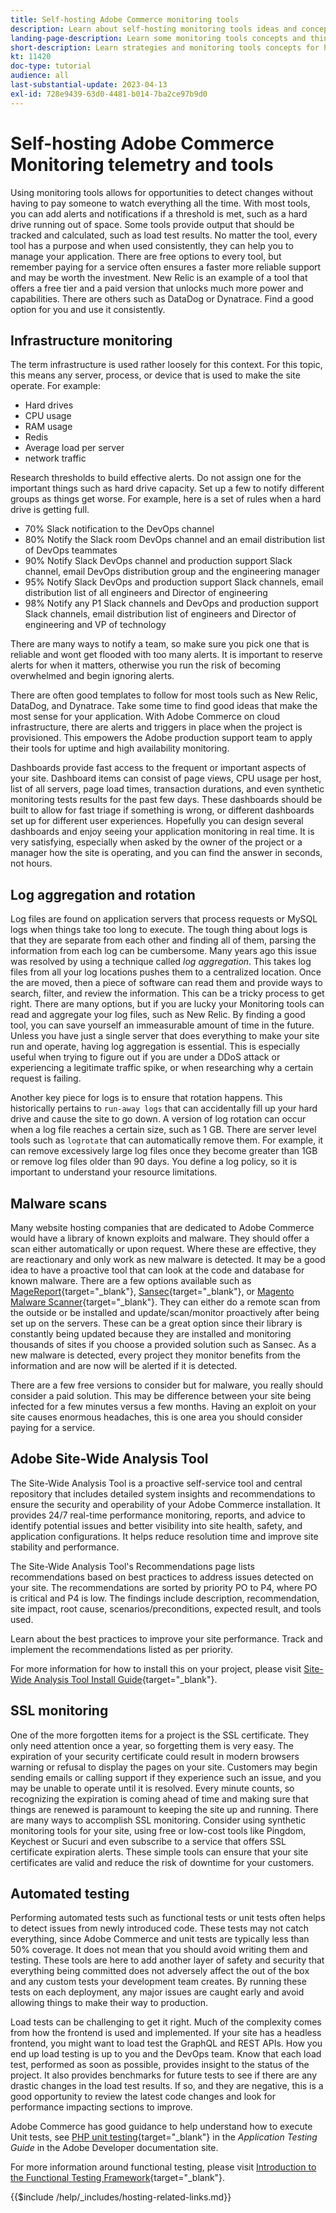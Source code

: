 ```yaml
---
title: Self-hosting Adobe Commerce monitoring tools
description: Learn about self-hosting monitoring tools ideas and concepts and best practices to consider.
landing-page-description: Learn some monitoring tools concepts and things to consider when hosting Adobe Commerce on your own.
short-description: Learn strategies and monitoring tools concepts for hosting Adobe Commerce yourself.
kt: 11420
doc-type: tutorial
audience: all
last-substantial-update: 2023-04-13
exl-id: 728e9439-63d0-4481-b014-7ba2ce97b9d0
---
```

# Self-hosting Adobe Commerce Monitoring telemetry and tools

Using monitoring tools allows for opportunities to detect changes without having to pay someone to watch everything all the time. With most tools, you can add alerts and notifications if a threshold is met, such as a hard drive running out of space. Some tools provide output that should be tracked and calculated, such as load test results. No matter the tool, every tool has a purpose and when used consistently, they can help you to manage your application. There are free options to every tool, but remember paying for a service often ensures a faster more reliable support and may be worth the investment. New Relic is an example of a tool that offers a free tier and a paid version that unlocks much more power and capabilities. There are others such as DataDog or Dynatrace. Find a good option for you and use it consistently.

## Infrastructure monitoring

The term infrastructure is used rather loosely for this context. For this topic, this means any server, process, or device that is used to make the site operate. For example:

* Hard drives
* CPU usage
* RAM usage
* Redis
* Average load per server
* network traffic

Research thresholds to build effective alerts. Do not assign one for the important things such as hard drive capacity. Set up a few to notify different groups as things get worse. For example, here is a set of rules when a hard drive is getting full.

* 70% Slack notification to the DevOps channel
* 80% Notify the Slack room DevOps channel and an email distribution list of DevOps teammates
* 90% Notify Slack DevOps channel and production support Slack channel, email DevOps distribution group and the engineering manager
* 95% Notify Slack DevOps and production support Slack channels, email distribution list of all engineers and Director of engineering
* 98% Notify any P1 Slack channels and DevOps and production support Slack channels, email distribution list of engineers and Director of engineering and VP of technology

There are many ways to notify a team, so make sure you pick one that is reliable and wont get flooded with too many alerts. It is important to reserve alerts for when it matters, otherwise you run the risk of becoming overwhelmed and begin ignoring alerts.

There are often good templates to follow for most tools such as New Relic, DataDog, and Dynatrace. Take some time to find good ideas that make the most sense for your application. With Adobe Commerce on cloud infrastructure, there are alerts and triggers in place when the project is provisioned. This empowers the Adobe production support team to apply their tools for uptime and high availability monitoring.

Dashboards provide fast access to the frequent or important aspects of your site. Dashboard items can consist of page views, CPU usage per host, list of all servers, page load times, transaction durations, and even synthetic monitoring tests results for the past few days. These dashboards should be built to allow for fast triage if something is wrong, or different dashboards set up for different user experiences. Hopefully you can design several dashboards and enjoy seeing your application monitoring in real time. It is very satisfying, especially when asked by the owner of the project or a manager how the site is operating, and you can find the answer in seconds, not hours.

## Log aggregation and rotation

Log files are found on application servers that process requests or MySQL logs when things take too long to execute. The tough thing about logs is that they are separate from each other and finding all of them, parsing the information from each log can be cumbersome. Many years ago this issue was resolved by using a technique called _log aggregation_. This takes log files from all your log locations pushes them to a centralized location. Once the are moved, then a piece of software can read them and provide ways to search, filter, and review the information. This can be a tricky process to get right. There are many options, but if you are lucky your Monitoring tools can read and aggregate your log files, such as New Relic. By finding a good tool, you can save yourself an immeasurable amount of time in the future. Unless you have just a single server that does everything to make your site run and operate, having log aggregation is essential. This is especially useful when trying to figure out if you are under a DDoS attack or experiencing a legitimate traffic spike, or when researching why a certain request is failing. 

Another key piece for logs is to ensure that rotation happens. This historically pertains to `run-away logs` that can accidentally fill up your hard drive and cause the site to go down. A version of log rotation can occur when a log file reaches a certain size, such as 1 GB. There are server level tools such as `logrotate` that can automatically remove them. For example, it can remove excessively large log files once they become greater than 1GB or remove log files older than 90 days. You define a log policy, so it is important to understand your resource limitations. 

## Malware scans

Many website hosting companies that are dedicated to Adobe Commerce would have a library of known exploits and malware. They should offer a scan either automatically or upon request. Where these are effective, they are reactionary and only work as new malware is detected. It may be a good idea to have a proactive tool that can look at the code and database for known malware. There are a few options available such as [MageReport](https://www.magereport.com){target="_blank"}, [Sansec](https://sansec.io){target="_blank"}, or [Magento Malware Scanner](https://github.com/gwillem/magento-malware-scanner){target="_blank"}. They can either do a remote scan from the outside or be installed and update/scan/monitor proactively after being set up on the servers. These can be a great option since their library is constantly being updated because they are installed and monitoring thousands of sites if you choose a provided solution such as Sansec. As a new malware is detected, every project they monitor benefits from the information and are now will be alerted if it is detected.

There are a few free versions to consider but for malware, you really should consider a paid solution. This may be difference between your site being infected for a few minutes versus a few months. Having an exploit on your site causes enormous headaches, this is one area you should consider paying for a service.

## Adobe Site-Wide Analysis Tool

The Site-Wide Analysis Tool is a proactive self-service tool and central repository that includes detailed system insights and recommendations to ensure the security and operability of your Adobe Commerce installation. It provides 24/7 real-time performance monitoring, reports, and advice to identify potential issues and better visibility into site health, safety, and application configurations. It helps reduce resolution time and improve site stability and performance.

The Site-Wide Analysis Tool's Recommendations page lists recommendations based on best practices to address issues detected on your site. The recommendations are sorted by priority PO to P4, where PO is critical and P4 is low. The findings include description, recommendation, site impact, root cause, scenarios/preconditions, expected result, and tools used.

Learn about the best practices to improve your site performance. Track and implement the recommendations listed as per priority.

For more information for how to install this on your project, please visit [Site-Wide Analysis Tool Install Guide](https://experienceleague.adobe.com/docs/commerce-operations/tools/site-wide-analysis-tool/installation.html){target="_blank"}.

## SSL monitoring

One of the more forgotten items for a project is the SSL certificate. They only need attention once a year, so forgetting them is very easy. The expiration of your security certificate could result in modern browsers warning or refusal to display the pages on your site. Customers may begin sending emails or calling support if they experience such an issue, and you may be unable to operate until it is resolved. Every minute counts, so recognizing the expiration is coming ahead of time and making sure that things are renewed is paramount to keeping the site up and running. There are many ways to accomplish SSL monitoring. Consider using synthetic monitoring tools for your site, using free or low-cost tools like Pingdom, Keychest or Sucuri and even subscribe to a service that offers SSL certificate expiration alerts. These simple tools can ensure that your site certificates are valid and reduce the risk of downtime for your customers.

## Automated testing

Performing automated tests such as functional tests or unit tests often helps to detect issues from newly introduced code. These tests may not catch everything, since Adobe Commerce and unit tests are typically less than 50% coverage. It does not mean that you should avoid writing them and testing. These tools are here to add another layer of safety and security that everything being committed does not adversely affect the out of the box and any custom tests your development team creates. By running these tests on each deployment, any major issues are caught early and avoid allowing things to make their way to production. 

Load tests can be challenging to get it right. Much of the complexity comes from how the frontend is used and implemented. If your site has a headless frontend, you might want to load test the GraphQL and REST APIs. How you end up load testing is up to you and the DevOps team. Know that each load test, performed as soon as possible, provides insight to the status of the project. It also provides benchmarks for future tests to see if there are any drastic changes in the load test results. If so, and they are negative, this is a good opportunity to review the latest code changes and look for performance impacting sections to improve.

Adobe Commerce has good guidance to help understand how to execute Unit tests, see [PHP unit testing](https://developer.adobe.com/commerce/testing/guide/unit/){target="_blank"} in the _Application Testing Guide_ in the Adobe Developer documentation site.

For more information around functional testing, please visit [Introduction to the Functional Testing Framework](https://developer.adobe.com/commerce/testing/functional-testing-framework/){target="_blank"}.


{{$include /help/_includes/hosting-related-links.md}}
